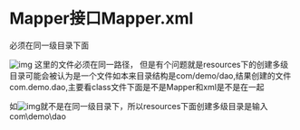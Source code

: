 # Mapper接口Mapper.xml
必须在同一级目录下面

![img](https://img2023.cnblogs.com/blog/2342106/202305/2342106-20230506162050690-714732115.png)
这里的文件必须在同一路径，
但是有个问题就是resources下的创建多级目录可能会被认为是一个文件如本来目录结构是com/demo/dao,结果创建的文件com.demo.dao,主要看class文件下面是不是Mapper和xml是不是在一起

如![img](https://img2023.cnblogs.com/blog/2342106/202305/2342106-20230506162459686-1521896404.png)就不是在同一级目录下，所以resources下面创建多级目录是输入com\demo\dao